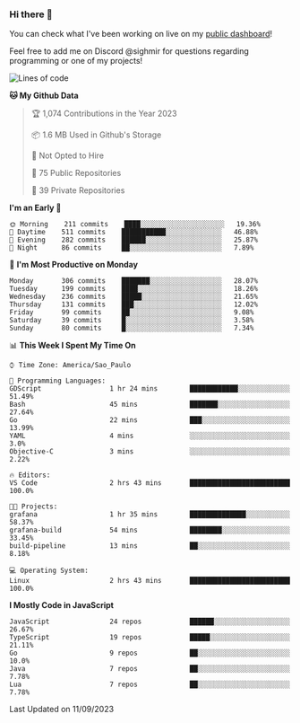 ### Hi there 👋

<!--
**guicaulada/guicaulada** is a ✨ _special_ ✨ repository because its `README.md` (this file) appears on your GitHub profile.

Here are some ideas to get you started:

- 🔭 I’m currently working on ...
- 🌱 I’m currently learning ...
- 👯 I’m looking to collaborate on ...
- 🤔 I’m looking for help with ...
- 💬 Ask me about ...
- 📫 How to reach me: ...
- 😄 Pronouns: ...
- ⚡ Fun fact: ...
-->

You can check what I've been working on live on my [public dashboard](https://guicaulada.grafana.net/public-dashboards/7b7f644500ec4e6cb5d7a4e7b5ed0dab)!

Feel free to add me on Discord @sighmir for questions regarding programming or one of my projects!

<!--START_SECTION:waka-->
![Lines of code](https://img.shields.io/badge/From%20Hello%20World%20I%27ve%20Written-13.2%20million%20lines%20of%20code-blue)

**🐱 My Github Data** 

> 🏆 1,074 Contributions in the Year 2023
 > 
> 📦 1.6 MB Used in Github's Storage 
 > 
> 🚫 Not Opted to Hire
 > 
> 📜 75 Public Repositories 
 > 
> 🔑 39 Private Repositories  
 > 
**I'm an Early 🐤** 

```text
🌞 Morning    211 commits    ████░░░░░░░░░░░░░░░░░░░░░   19.36% 
🌆 Daytime    511 commits    ███████████░░░░░░░░░░░░░░   46.88% 
🌃 Evening    282 commits    ██████░░░░░░░░░░░░░░░░░░░   25.87% 
🌙 Night      86 commits     ██░░░░░░░░░░░░░░░░░░░░░░░   7.89%

```
📅 **I'm Most Productive on Monday** 

```text
Monday       306 commits    ███████░░░░░░░░░░░░░░░░░░   28.07% 
Tuesday      199 commits    ████░░░░░░░░░░░░░░░░░░░░░   18.26% 
Wednesday    236 commits    █████░░░░░░░░░░░░░░░░░░░░   21.65% 
Thursday     131 commits    ███░░░░░░░░░░░░░░░░░░░░░░   12.02% 
Friday       99 commits     ██░░░░░░░░░░░░░░░░░░░░░░░   9.08% 
Saturday     39 commits     █░░░░░░░░░░░░░░░░░░░░░░░░   3.58% 
Sunday       80 commits     █░░░░░░░░░░░░░░░░░░░░░░░░   7.34%

```


📊 **This Week I Spent My Time On** 

```text
⌚︎ Time Zone: America/Sao_Paulo

💬 Programming Languages: 
GDScript                 1 hr 24 mins        ████████████░░░░░░░░░░░░░   51.49% 
Bash                     45 mins             ███████░░░░░░░░░░░░░░░░░░   27.64% 
Go                       22 mins             ███░░░░░░░░░░░░░░░░░░░░░░   13.99% 
YAML                     4 mins              ░░░░░░░░░░░░░░░░░░░░░░░░░   3.0% 
Objective-C              3 mins              ░░░░░░░░░░░░░░░░░░░░░░░░░   2.22%

🔥 Editors: 
VS Code                  2 hrs 43 mins       █████████████████████████   100.0%

🐱‍💻 Projects: 
grafana                  1 hr 35 mins        ██████████████░░░░░░░░░░░   58.37% 
grafana-build            54 mins             ████████░░░░░░░░░░░░░░░░░   33.45% 
build-pipeline           13 mins             ██░░░░░░░░░░░░░░░░░░░░░░░   8.18%

💻 Operating System: 
Linux                    2 hrs 43 mins       █████████████████████████   100.0%

```

**I Mostly Code in JavaScript** 

```text
JavaScript               24 repos            ██████░░░░░░░░░░░░░░░░░░░   26.67% 
TypeScript               19 repos            █████░░░░░░░░░░░░░░░░░░░░   21.11% 
Go                       9 repos             ██░░░░░░░░░░░░░░░░░░░░░░░   10.0% 
Java                     7 repos             ██░░░░░░░░░░░░░░░░░░░░░░░   7.78% 
Lua                      7 repos             ██░░░░░░░░░░░░░░░░░░░░░░░   7.78%

```



 Last Updated on 11/09/2023
<!--END_SECTION:waka-->
